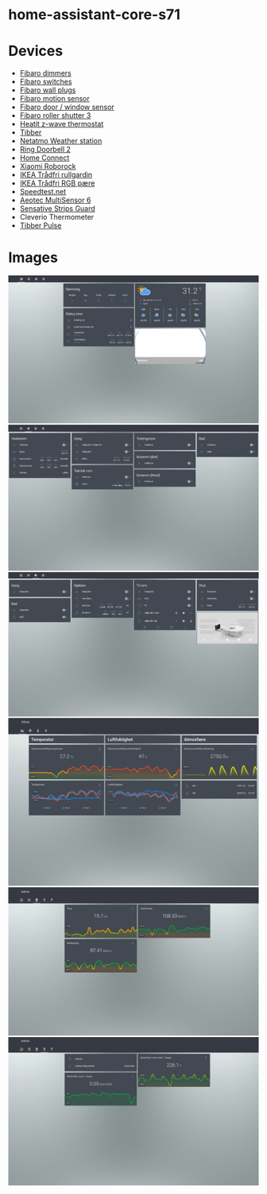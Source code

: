 # home-assistant-core-s71
# Devices
* [Fibaro dimmers](https://www.fibaro.com/no/products/dimmer-2-lysstyrkekontroll/)
* [Fibaro switches](https://www.fibaro.com/no/products/switches/)
* [Fibaro wall plugs](https://www.fibaro.com/no/products/smart-stikkontakt-wall-plug/)
* [Fibaro motion sensor](https://www.fibaro.com/no/products/bevegelsessensor-motion-sensor/)
* [Fibaro door / window sensor](https://www.fibaro.com/no/products/door-window-sensor/)
* [Fibaro roller shutter 3](https://www.fibaro.com/no/products/smart-roller-shutter/)
* [Heatit z-wave thermostat](https://www.heatit.com/heating-control/floor-heating-thermostats/heatit-z-wave-thermostat/)
* [Tibber](https://tibber.com/no/)
* [Netatmo Weather station](https://www.netatmo.com/no-no/weather/weatherstation)
* [Ring Doorbell 2](https://shop.ring.com/products/video-doorbell-2)
* [Home Connect](https://www.home-connect.com/no/no/)
* [Xiaomi Roborock](https://en.roborock.com/)
* [IKEA Trådfri rullgardin](https://www.ikea.com/no/no/p/fyrtur-lystett-rullegardin-tradlos-batteridrevet-gra-90408170/)
* [IKEA Trådfri RGB pære](https://www.ikea.com/no/no/p/tradfri-led-paere-e27-600-lumen-kan-dimmes-tradlost-farge-og-varmhvit-til-kaldhvit-farge-og-hvitt-spektrum-globe-opalhvit-00408612/)
* [Speedtest.net](https://www.speedtest.net/)
* [Aeotec MultiSensor 6](https://aeotec.com/z-wave-sensor/)
* [Sensative Strips Guard](https://sensative.com/sensors/strips-zwave/guard/)
* Cleverio Thermometer
* [Tibber Pulse](https://tibber.com/no/produkt/pulse)

# Images
![](doc/images/hac_1_v1.png)
![](doc/images/hac_2_v1.png)
![](doc/images/hac_3_v1.png)
![](doc/images/hac_4_v1.png)
![](doc/images/hac_5_v1.png)
![](doc/images/hac_6_v1.png)